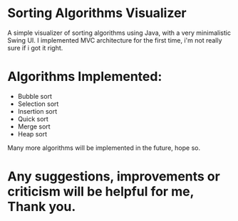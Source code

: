 # Sorting Algorithms Visualizer

A simple visualizer of sorting algorithms using Java, with a very minimalistic Swing UI.
I implemented MVC architecture for the first time, i'm not really sure if i got it right.

# Algorithms Implemented:
  - Bubble sort
  - Selection sort
  - Insertion sort
  - Quick sort
  - Merge sort
  - Heap sort

Many more algorithms will be implemented in the future, hope so.

# Any suggestions, improvements or criticism will be helpful for me, Thank you.
